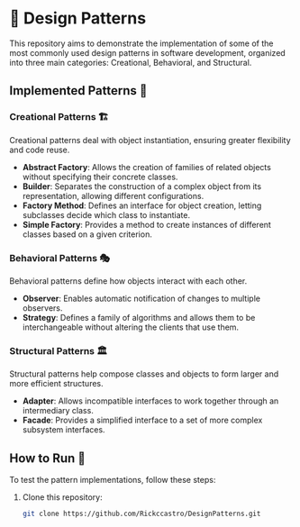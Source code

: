 # 🎨 Design Patterns

This repository aims to demonstrate the implementation of some of the most commonly used design patterns in software development, organized into three main categories: Creational, Behavioral, and Structural.

## Implemented Patterns 🚀

### Creational Patterns 🏗️
Creational patterns deal with object instantiation, ensuring greater flexibility and code reuse.
- **Abstract Factory**: Allows the creation of families of related objects without specifying their concrete classes.
- **Builder**: Separates the construction of a complex object from its representation, allowing different configurations.
- **Factory Method**: Defines an interface for object creation, letting subclasses decide which class to instantiate.
- **Simple Factory**: Provides a method to create instances of different classes based on a given criterion.

### Behavioral Patterns 🎭
Behavioral patterns define how objects interact with each other.
- **Observer**: Enables automatic notification of changes to multiple observers.
- **Strategy**: Defines a family of algorithms and allows them to be interchangeable without altering the clients that use them.

### Structural Patterns 🏛️
Structural patterns help compose classes and objects to form larger and more efficient structures.
- **Adapter**: Allows incompatible interfaces to work together through an intermediary class.
- **Facade**: Provides a simplified interface to a set of more complex subsystem interfaces.

## How to Run 🏃
To test the pattern implementations, follow these steps:

1. Clone this repository:
   ```sh
   git clone https://github.com/Rickccastro/DesignPatterns.git
